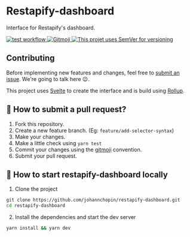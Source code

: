 # Restapify-dashboard

Interface for Restapify's dashboard.

<a href="https://github.com/johannchopin/restapify-dashboard/actions">
  <img src="https://github.com/johannchopin/restapify-dashboard/actions/workflows/test.yml/badge.svg" alt="test workflow">
</a>
<a href="https://gitmoji.dev/">
  <img src="https://img.shields.io/badge/gitmoji-%20😜%20😍-FFDD67.svg?style=flat-square" alt="Gitmoji">
</a>
<a href="https://semver.org/">
  <img src="https://img.shields.io/badge/Versioning-SemVer-blue" alt="This projet uses SemVer for versioning"/>
</a>

## Contributing

Before implementing new features and changes, feel free to [submit an issue](https://github.com/johannchopin/restapify-dashboard/issues/new/). We're going to talk here :wink:.

This project uses [Svelte](https://svelte.dev/) to create the interface and is build using [Rollup](https://github.com/rollup/rollup).

## 🌱 How to submit a pull request?

1. Fork this repository.
2. Create a new feature branch. (Eg: `feature/add-selector-syntax`)
3. Make your changes.
4. Make a little check using `yarn test`
5. Commit your changes using the [gitmoji](https://gitmoji.dev/) convention.
6. Submit your pull request.

## 🔨 How to start restapify-dashboard locally

1. Clone the project

```sh
git clone https://github.com/johannchopin/restapify-dashboard.git
cd restapify-dashboard
```

2. Install the dependencies and start the dev server

```sh
yarn install && yarn dev
```

